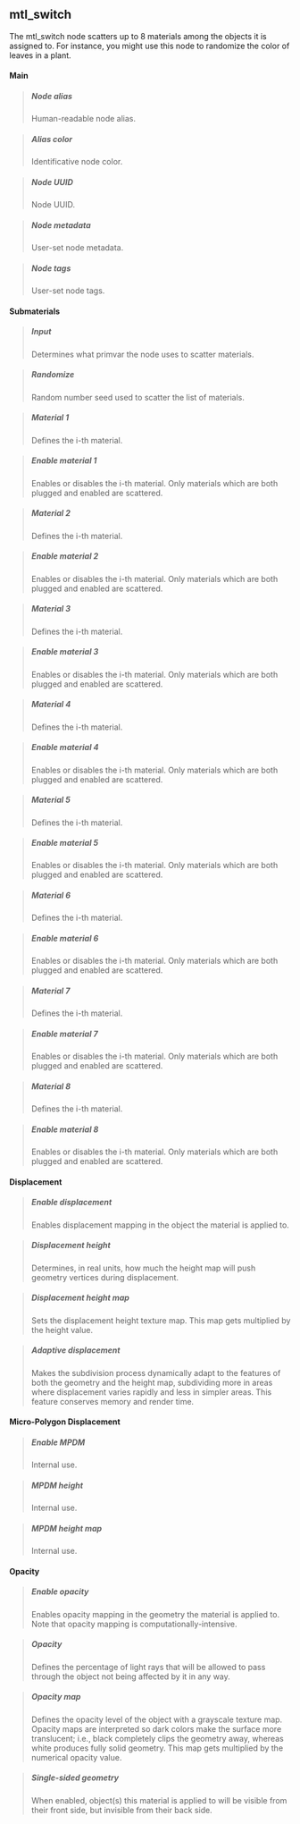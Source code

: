 ## **mtl_switch**

The mtl_switch node scatters up to 8 materials among the objects it is assigned to. For instance, you might use this node to randomize the color of leaves in a plant.
#### Main

> ##### Node alias
> Human-readable node alias.

> ##### Alias color
> Identificative node color.

> ##### Node UUID
> Node UUID.

> ##### Node metadata
> User-set node metadata.

> ##### Node tags
> User-set node tags.

#### Submaterials

> ##### Input
> Determines what primvar the node uses to scatter materials.

> ##### Randomize
> Random number seed used to scatter the list of materials.

> ##### Material 1
> Defines the i-th material.

> ##### Enable material 1
> Enables or disables the i-th material. Only materials which are both plugged and enabled are scattered.

> ##### Material 2
> Defines the i-th material.

> ##### Enable material 2
> Enables or disables the i-th material. Only materials which are both plugged and enabled are scattered.

> ##### Material 3
> Defines the i-th material.

> ##### Enable material 3
> Enables or disables the i-th material. Only materials which are both plugged and enabled are scattered.

> ##### Material 4
> Defines the i-th material.

> ##### Enable material 4
> Enables or disables the i-th material. Only materials which are both plugged and enabled are scattered.

> ##### Material 5
> Defines the i-th material.

> ##### Enable material 5
> Enables or disables the i-th material. Only materials which are both plugged and enabled are scattered.

> ##### Material 6
> Defines the i-th material.

> ##### Enable material 6
> Enables or disables the i-th material. Only materials which are both plugged and enabled are scattered.

> ##### Material 7
> Defines the i-th material.

> ##### Enable material 7
> Enables or disables the i-th material. Only materials which are both plugged and enabled are scattered.

> ##### Material 8
> Defines the i-th material.

> ##### Enable material 8
> Enables or disables the i-th material. Only materials which are both plugged and enabled are scattered.

#### Displacement

> ##### Enable displacement
> Enables displacement mapping in the object the material is applied to.

> ##### Displacement height
> Determines, in real units, how much the height map will push geometry vertices during displacement.

> ##### Displacement height map
> Sets the displacement height texture map. This map gets multiplied by the height value.

> ##### Adaptive displacement
> Makes the subdivision process dynamically adapt to the features of both the geometry and the height map, subdividing more in areas where displacement varies rapidly and less in simpler areas. This feature conserves memory and render time.

#### Micro-Polygon Displacement

> ##### Enable MPDM
> Internal use.

> ##### MPDM height
> Internal use.

> ##### MPDM height map
> Internal use.

#### Opacity

> ##### Enable opacity
> Enables opacity mapping in the geometry the material is applied to. Note that opacity mapping is computationally-intensive.

> ##### Opacity
> Defines the percentage of light rays that will be allowed to pass through the object not being affected by it in any way.

> ##### Opacity map
> Defines the opacity level of the object with a grayscale texture map. Opacity maps are interpreted so dark colors make the surface more translucent; i.e., black completely clips the geometry away, whereas white produces fully solid geometry. This map gets multiplied by the numerical opacity value.

> ##### Single-sided geometry
> When enabled, object(s) this material is applied to will be visible from their front side, but invisible from their back side.

